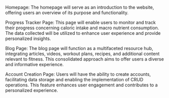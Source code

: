 Homepage:
The homepage will serve as an introduction to the website, offering users an overview of its purpose and functionality.
 
Progress Tracker Page:
This page will enable users to monitor and track their progress concerning caloric intake and macro nutrient consumption. The data collected will be utilized to enhance user experience and provide personalized insights.
 
Blog Page:
The blog page will function as a multifaceted resource hub, integrating articles, videos, workout plans, recipes, and additional content relevant to fitness. This consolidated approach aims to offer users a diverse and informative experience.
 
Account Creation Page:
Users will have the ability to create accounts, facilitating data storage and enabling the implementation of CRUD operations. This feature enhances user engagement and contributes to a personalized experience.